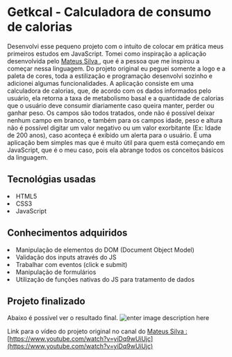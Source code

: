 # Getkcal - Calculadora de consumo de calorias 

Desenvolvi esse pequeno projeto com o intuito de colocar em prática meus primeiros estudos em JavaScript.
Tomei como inspiração a aplicação desenvolvida pelo <a href = "[https://www.linkedin.com/in/mateusilva/](https://www.linkedin.com/in/mateusilva/) ">Mateus Silva </a>, que é a pessoa que me inspirou a começar nessa linguagem.
Do projeto original eu peguei somente a logo e a paleta de cores, toda a estilização e programação desenvolvi sozinho e adicionei algumas funcionalidades.
A aplicação consiste em uma calculadora de calorias, que, de acordo com os dados informados pelo usuário, ela retorna a taxa de metabolismo basal e a quantidade de calorias que o usuário deve consumir diariamente caso queira manter, perder ou ganhar peso.
Os campos são todos tratados, onde não é possível deixar nenhum campo em branco, e também para os campos idade, peso e altura não é possível digitar um valor negativo ou um valor exorbitante (Ex: Idade de 200 anos), caso aconteça é exibido um alerta para o usuário.
É uma aplicação bem simples mas que é muito útil para quem está começando em JavaScript, que é o meu caso, pois ela abrange todos os conceitos básicos da linguagem.

## Tecnológias usadas
<li> HTML5
<li> CSS3
<li>JavaScript

## Conhecimentos adquiridos
<li> Manipulação de elementos do DOM (Document Object Model) 
<li> Validação dos inputs através do JS
<li> Trabalhar com eventos (click e submit)
<li> Manipulação de formulários
<li> Utilização de funções nativas do JS para tratamento de dados


## Projeto finalizado
Abaixo é possível ver o resultado final. 
![enter image description here](https://github.com/willian-souza/getkcal/blob/master/images/getkcal.gif?raw=true)

Link para o vídeo do projeto original no canal do <a href = "[https://www.linkedin.com/in/mateusilva/](https://www.linkedin.com/in/mateusilva/) ">Mateus Silva : [https://www.youtube.com/watch?v=yiDq9wUiUjc](https://www.youtube.com/watch?v=yiDq9wUiUjc)